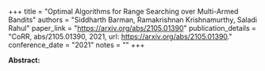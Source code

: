 +++
title = "Optimal Algorithms for Range Searching over Multi-Armed Bandits"
authors = "Siddharth Barman, Ramakrishnan Krishnamurthy, Saladi Rahul"
paper_link = "https://arxiv.org/abs/2105.01390"
publication_details = "CoRR, abs/2105.01390, 2021, url: <a href='https://arxiv.org/abs/2105.01390' target='_blank'>https://arxiv.org/abs/2105.01390</a>."
conference_date = "2021"
notes = ""
+++

<b>Abstract:</b>
